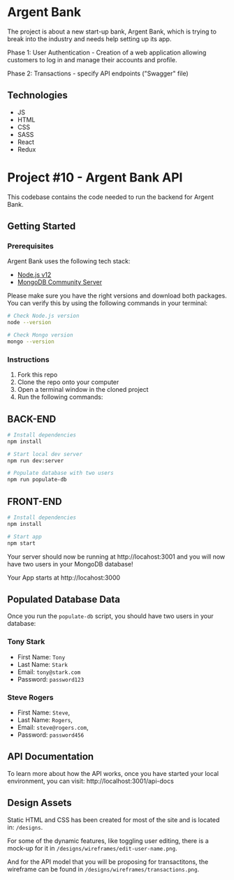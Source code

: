 # Argent Bank

The project is about a new start-up bank, Argent Bank, which is trying to break into the industry and needs help setting up its app.

Phase 1: User Authentication - Creation of a web application allowing customers to log in and manage their accounts and profile.

Phase 2: Transactions - specify API endpoints ("Swagger" file)

## Technologies
- JS
- HTML
- CSS
- SASS
- React
- Redux

# Project #10 - Argent Bank API

This codebase contains the code needed to run the backend for Argent Bank.

## Getting Started

### Prerequisites

Argent Bank uses the following tech stack:

- [Node.js v12](https://nodejs.org/en/)
- [MongoDB Community Server](https://www.mongodb.com/try/download/community)

Please make sure you have the right versions and download both packages. You can verify this by using the following commands in your terminal:

```bash
# Check Node.js version
node --version

# Check Mongo version
mongo --version
```

### Instructions

1. Fork this repo
1. Clone the repo onto your computer
1. Open a terminal window in the cloned project
1. Run the following commands:



## BACK-END

```bash
# Install dependencies
npm install

# Start local dev server
npm run dev:server

# Populate database with two users
npm run populate-db
```

## FRONT-END

```bash
# Install dependencies
npm install

# Start app
npm start
```

Your server should now be running at http://locahost:3001 and you will now have two users in your MongoDB database!

Your App starts at http://locahost:3000

## Populated Database Data

Once you run the `populate-db` script, you should have two users in your database:

### Tony Stark

- First Name: `Tony`
- Last Name: `Stark`
- Email: `tony@stark.com`
- Password: `password123`

### Steve Rogers

- First Name: `Steve`,
- Last Name: `Rogers`,
- Email: `steve@rogers.com`,
- Password: `password456`

## API Documentation

To learn more about how the API works, once you have started your local environment, you can visit: http://localhost:3001/api-docs

## Design Assets

Static HTML and CSS has been created for most of the site and is located in: `/designs`.

For some of the dynamic features, like toggling user editing, there is a mock-up for it in `/designs/wireframes/edit-user-name.png`.

And for the API model that you will be proposing for transactitons, the wireframe can be found in `/designs/wireframes/transactions.png`.


